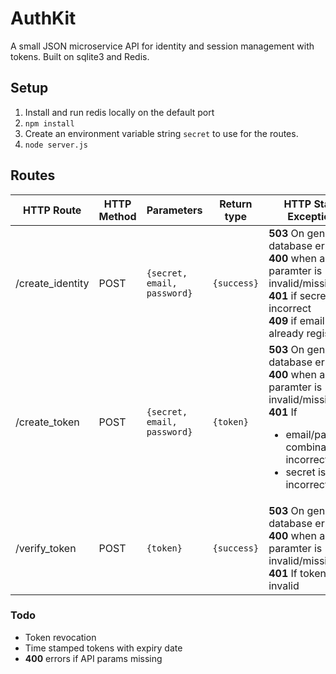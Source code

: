 # AuthKit
A small JSON microservice API for identity and session management with tokens. Built on sqlite3 and Redis.

## Setup
1. Install and run redis locally on the default port
2. ```npm install```
3. Create an environment variable string ```secret``` to use for the routes.
4. ```node server.js```

## Routes
HTTP Route|HTTP Method|Parameters|Return type|HTTP Status Exceptions|Description|
|------------|-------------|-------------|----------|-----------|----------|
|/create_identity|POST|`{secret, email, password}`| `{success}` |**503** On general database error <br> **400** when any paramter is invalid/missing<br> **401** if secret is incorrect <br>**409** if email is already registered|Registers a user with the service|
|/create_token|POST|`{secret, email, password}`| `{token}` |**503** On general database error <br> **400** when any paramter is invalid/missing<br> **401** If <ul><li>email/password combination is incorrect</li><li>secret is incorrect</li></ul>|Generates a session token|
|/verify_token|POST|`{token}`| `{success}` |**503** On general database error <br> **400** when any paramter is invalid/missing<br> **401** If token is invalid|Verifies that a given token is valid|

### Todo
- Token revocation
- Time stamped tokens with expiry date
- **400** errors if API params missing
